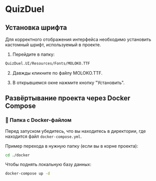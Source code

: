 # QuizDuel

## Установка шрифта

Для корректного отображения интерфейса необходимо установить кастомный шрифт, используемый в проекте. 
1. Перейдите в папку:
```bash
QuizDuel.UI/Resources/Fonts/MOLOKO.TTF
```
2. Давжды кликните по файлу MOLOKO.TTF.

3. В открывшемся окне нажмите кнопку "Установить".

## Развёртывание проекта через Docker Compose

### 📁 Папка с Docker-файлом

Перед запуском убедитесь, что вы находитесь в директории, где находится файл `docker-compose.yml`.

Пример перехода в нужную папку (если вы в корне проекта):

```bash
cd ./docker
```

Чтобы поднять локальную базу данных:

```bash
docker-compose up -d
```
